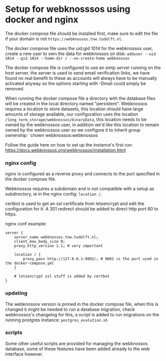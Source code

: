 # Setup for webknosssos using docker and nginx
The docker compose file should be installed first, make sure to edit the file if your domain is not `https://webknossos.tnw.tudelft.nl`.

The docker compose file uses the uid:gid 1014 for the webknossos user, create a new user to own the data for webknossos on disk: `adduser --uid 1014 --gid 1014 --home-dir / --no-create-home webknossos`

The docker compose file is configured to use an smtp server running on the host server, the server is used to send email verification links, we have found no real benefit to these as accounts will always have to be manually activated anyway so the options starting with -Dmail could simply be removed.

When running the docker compose file a directory with the database files will be created in the local directory named "persistent".
Webknossos requires a location to store datasets, this location should have large amounts of storage available, our configuration uses the location `/long_term_storage/webknossos/binaryData`, this location needs to be owned by the webknossos user, in addition we'd like this location to remain owned by the webknossos user so we configure it to inherit group ownership: `chown webknossos:webknossos

Follow the guide here on how to set up the instance's first run: https://docs.webknossos.org/webknossos/installation.html

### nginx config
nginx is configured as a reverse proxy and connects to the port specified in the docker compose file.

Webknossos requires a subdomain and is not compatible with a setup as subdirectory, ie in the nginx config: `location /`.

certbot is used to get an ssl certificate from letsencrypt and edit the configuration for it.
A 301 redirect should be added to direct http port 80 to https.

nginx conf example:
```nginx
server {
    server_name webknossos.tnw.tudelft.nl;
    client_max_body_size 0;
    proxy_http_version 1.1; # very important

    location / {
        proxy_pass http://127.0.0.1:9002/; # 9002 is the port used in the docker-compose.yml
    }

    # letsencrypt ssl stuff is added by certbot
}
```

### updating
The webknossos version is pinned in the docker compose file, when this is changed it might be needed to run a database migration, check webknossos's changelog for this, a script is added to run migrations on the running postgres instance: `postgres_evolution.sh`

### scripts
Some other useful scripts are provided for managing the webknossos database, some of these features have been added already to the web interface however.
